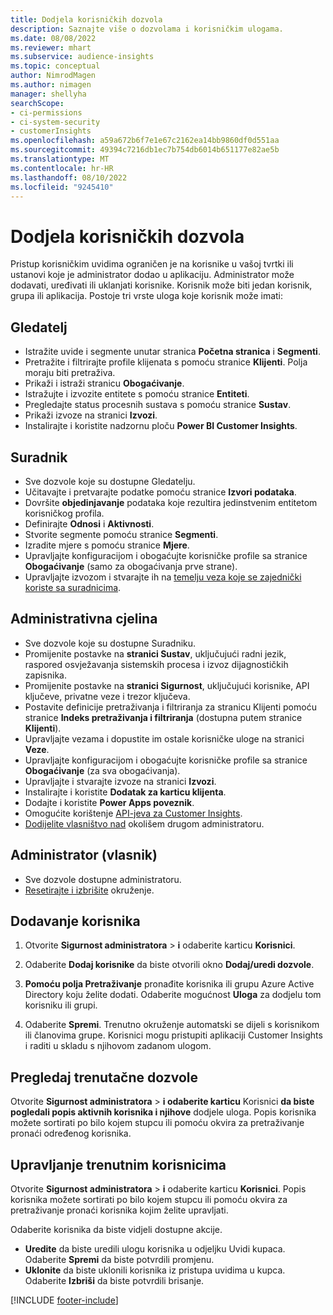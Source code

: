 ```yaml
---
title: Dodjela korisničkih dozvola
description: Saznajte više o dozvolama i korisničkim ulogama.
ms.date: 08/08/2022
ms.reviewer: mhart
ms.subservice: audience-insights
ms.topic: conceptual
author: NimrodMagen
ms.author: nimagen
manager: shellyha
searchScope:
- ci-permissions
- ci-system-security
- customerInsights
ms.openlocfilehash: a59a672b6f7e1e67c2162ea14bb9860df0d551aa
ms.sourcegitcommit: 49394c7216db1ec7b754db6014b651177e82ae5b
ms.translationtype: MT
ms.contentlocale: hr-HR
ms.lasthandoff: 08/10/2022
ms.locfileid: "9245410"
---
```

# <a name="assign-user-permissions"></a>Dodjela korisničkih dozvola

Pristup korisničkim uvidima ograničen je na korisnike u vašoj tvrtki ili ustanovi koje je administrator dodao u aplikaciju. Administrator može dodavati, uređivati ili uklanjati korisnike. Korisnik može biti jedan korisnik, grupa ili aplikacija. Postoje tri vrste uloga koje korisnik može imati:

## <a name="viewer"></a>Gledatelj

- Istražite uvide i segmente unutar stranica **Početna stranica** i **Segmenti**.
- Pretražite i filtrirajte profile klijenata s pomoću stranice **Klijenti**. Polja moraju biti pretraživa.
- Prikaži i istraži stranicu **Obogaćivanje**.
- Istražujte i izvozite entitete s pomoću stranice **Entiteti**.
- Pregledajte status procesnih sustava s pomoću stranice **Sustav**.
- Prikaži izvoze na stranici **Izvozi**.
- Instalirajte i koristite nadzornu ploču **Power BI Customer Insights**.

## <a name="contributor"></a>Suradnik

- Sve dozvole koje su dostupne Gledatelju.
- Učitavajte i pretvarajte podatke pomoću stranice **Izvori podataka**.
- Dovršite **objedinjavanje** podataka koje rezultira jedinstvenim entitetom korisničkog profila.
- Definirajte **Odnosi** i **Aktivnosti**.
- Stvorite segmente pomoću stranice **Segmenti**.
- Izradite mjere s pomoću stranice **Mjere**.
- Upravljajte konfiguracijom i obogaćujte korisničke profile sa stranice **Obogaćivanje** (samo za obogaćivanja prve strane).
- Upravljajte izvozom i stvarajte ih na [temelju veza koje se zajednički koriste sa suradnicima](connections.md#allow-contributors-to-use-a-connection-for-exports).

## <a name="admin"></a>Administrativna cjelina

- Sve dozvole koje su dostupne Suradniku.
- Promijenite postavke na **stranici Sustav**, uključujući radni jezik, raspored osvježavanja sistemskih procesa i izvoz dijagnostičkih zapisnika.
- Promijenite postavke na **stranici Sigurnost**, uključujući korisnike, API ključeve, privatne veze i trezor ključeva.
- Postavite definicije pretraživanja i filtriranja za stranicu Klijenti pomoću stranice **Indeks pretraživanja i filtriranja** (dostupna putem stranice **Klijenti**).
- Upravljajte vezama i dopustite im ostale korisničke uloge na stranici **Veze**.
- Upravljajte konfiguracijom i obogaćujte korisničke profile sa stranice **Obogaćivanje** (za sva obogaćivanja).
- Upravljajte i stvarajte izvoze na stranici **Izvozi**.
- Instalirajte i koristite **Dodatak za karticu klijenta**.
- Dodajte i koristite **Power Apps poveznik**.
- Omogućite korištenje [API-jeva za Customer Insights](apis.md).
- [Dodijelite vlasništvo nad](manage-environments.md#change-the-owner-of-an-environment) okolišem drugom administratoru.

## <a name="admin-owner"></a>Administrator (vlasnik)

- Sve dozvole dostupne administratoru.
- [Resetirajte i izbrišite](manage-environments.md#reset-an-existing-environment-preview) okruženje.

## <a name="add-users"></a>Dodavanje korisnika

1. Otvorite **Sigurnost administratora** > **i** odaberite karticu **Korisnici**.

1. Odaberite **Dodaj korisnike** da biste otvorili okno **Dodaj/uredi dozvole**.

1. **Pomoću polja Pretraživanje** pronađite korisnika ili grupu Azure Active Directory koju želite dodati. Odaberite mogućnost **Uloga** za dodjelu tom korisniku ili grupi.

1. Odaberite **Spremi**. Trenutno okruženje automatski se dijeli s korisnikom ili članovima grupe. Korisnici mogu pristupiti aplikaciji Customer Insights i raditi u skladu s njihovom zadanom ulogom.

## <a name="view-current-permissions"></a>Pregledaj trenutačne dozvole

Otvorite **Sigurnost administratora** > **i odaberite karticu** Korisnici **da biste pogledali popis aktivnih korisnika i njihove** dodjele uloga. Popis korisnika možete sortirati po bilo kojem stupcu ili pomoću okvira za pretraživanje pronaći određenog korisnika.

## <a name="manage-current-users"></a>Upravljanje trenutnim korisnicima

Otvorite **Sigurnost administratora** > **i** odaberite karticu **Korisnici**. Popis korisnika možete sortirati po bilo kojem stupcu ili pomoću okvira za pretraživanje pronaći korisnika kojim želite upravljati.

Odaberite korisnika da biste vidjeli dostupne akcije.

- **Uredite** da biste uredili ulogu korisnika u odjeljku Uvidi kupaca. Odaberite **Spremi** da biste potvrdili promjenu.
- **Uklonite** da biste uklonili korisnika iz pristupa uvidima u kupca. Odaberite **Izbriši** da biste potvrdili brisanje.

[!INCLUDE [footer-include](includes/footer-banner.md)]
